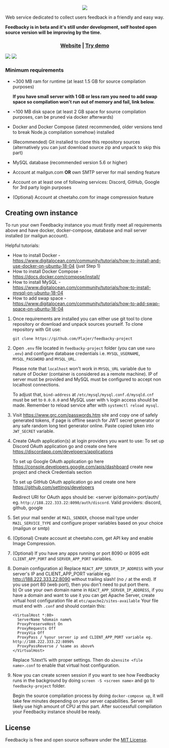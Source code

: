 <p align="center">
    <a href="https://feedbacky.net">
        <img src="https://static.plajer.xyz/feedbacky/img/banner-beta.png">
    </a>
</p>
<p align="center">
    Web service dedicated to collect users feedback in a friendly and easy way.
</p>
<strong align="center">
    Feedbacky is in beta and it's still under development, self hosted open source version will be improving by the time.
</strong>

<p align="center">
    <h3 align="center"><a href="https://feedbacky.net">Website</a> | <a href="https://app.feedbacky.net">Try demo</a></h3>
    <img src="https://cdn.feedbacky.net/static/img/main_banner.png">
    <img src="https://cdn.feedbacky.net/static/img/main_banner_ideas.png">
</p>

### Minimum requirements
* ~300 MB ram for runtime (at least 1.5 GB for source compilation purposes)

    **If you have small server with 1 GB or less ram you need to add swap space so compilation won't run out of memory and fail, link below.**
* ~100 MB disk space (at least 2 GB space for source compilation purposes, can be pruned via docker afterwards)
* Docker and Docker Compose (latest recommended, older versions tend to break Node.js compilation somehow) installed
* (Recommended) Git installed to clone this repository sources (alternatively you can just download source zip and unpack to skip this part)
* MySQL database (recommended version 5.6 or higher)
* Account at mailgun.com **OR** own SMTP server for mail sending feature
* Account on at least one of following services: Discord, GitHub, Google for 3rd party login purposes
* (Optional) Account at cheetaho.com for image compression feature

## Creating own instance
To run your own Feedbacky instance you must firstly meet all requirements above and have docker, docker-compose, database
and mail server installed (or mailgun account).

Helpful tutorials:
* How to install Docker - https://www.digitalocean.com/community/tutorials/how-to-install-and-use-docker-on-ubuntu-18-04 (just Step 1)
* How to install Docker Compose - https://docs.docker.com/compose/install/
* How to install MySQL - https://www.digitalocean.com/community/tutorials/how-to-install-mysql-on-ubuntu-18-04
* How to add swap space - https://www.digitalocean.com/community/tutorials/how-to-add-swap-space-on-ubuntu-18-04

1. Once requirements are installed you can either use git tool to clone repository or download and unpack sources yourself.
To clone repository with Git use:
    ```
    git clone https://github.com/Plajer/feedbacky-project
    ```
   
2. Open `.env` file located in `feedbacky-project` folder (you can use `nano .env`) and configure database credentials i.e.
`MYSQL_USERNAME`, `MYSQL_PASSWORD` and `MYSQL_URL`.

    Please note that `localhost` won't work in `MYSQL_URL` variable due to nature of Docker (container is considered as a remote machine).
    IP of server must be provided and MySQL must be configured to accept non localhost connections.
    
    To adjust that, `bind-address` at `/etc/mysql/mysql.conf.d/mysqld.cnf` must be set to `0.0.0.0` and MySQL user with `%` login access should be made.
    Remember to reload service after with `systemctl reload mysql`.

3. Visit https://www.grc.com/passwords.htm site and copy one of safely generated tokens, if page is offline search for JWT secret generator
or any safe random long text generator online.
Paste copied token into `JWT_SECRET` variable.

4. Create OAuth application(s) at login providers you want to use:
    To set up Discord OAuth application go and create one here https://discordapp.com/developers/applications
    
    To set up Google OAuth application go here https://console.developers.google.com/apis/dashboard create new project and check Credentials section
    
    To set up GitHub OAuth application go and create one here https://github.com/settings/developers
    
    Redirect URI for OAuth apps should be: <server ip/domain>:port/auth/<provider> eg. `http://188.222.333.22:8090/auth/discord`.
    Valid providers: discord, github, google

5. Set your mail sender at `MAIL_SENDER`, choose mail type under `MAIL_SERVICE_TYPE` and configure proper variables based on your choice (mailgun or smtp)

6. (Optional) Create account at cheetaho.com, get API key and enable Image Compression.

7. (Optional) If you have any apps running or port 8090 or 8095 edit `CLIENT_APP_PORT` and `SERVER_APP_PORT` variables.

8. Domain configuration
    a) Replace `REACT_APP_SERVER_IP_ADDRESS` with your server's IP and CLIENT_APP_PORT variable eg. http://188.222.333.22:8090 without trailing slash! (no `/` at the end).
    If you use port 80 (web port), then you don't need to put port there.  
    b) Or use your own domain name in `REACT_APP_SERVER_IP_ADDRESS`, if you have a domain and want to use it you can get Apache Server,
    create virtual host configuration file at `etc/apache2/sites-available`
    Your file must end with `.conf` and should contain this:
    ```
    <VirtualHost *:80>
      ServerName %domain name%
      ProxyPreserveHost On
      ProxyRequests Off
      ProxyVia Off
      ProxyPass / %your server ip and CLIENT_APP_PORT variable eg. http://188.222.333.22:8090%
      ProxyPassReverse / %same as above%
    </VirtualHost>
    ```
    Replace %text% with proper settings.
    Then do `a2ensite <file name>.conf` to enable that virtual host configuration.

9. Now you can create screen session if you want to see how Feedbacky runs in the background by doing `screen -S <screen name>`
and go to `feedbacky-project` folder.
    
    Begin the source compilation process by doing `docker-compose up`, it will take few minutes depending on your server capabilities.
    Server will likely use high amount of CPU at this part. After successfull compilation your Feedbacky instance should be ready.

## License
Feedbacky is free and open source software under the [MIT License](https://github.com/Plajer/feedbacky-project/blob/master/LICENSE.md).